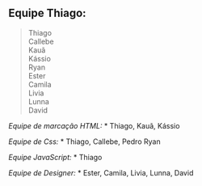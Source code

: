 ## Equipe Thiago:

>Thiago    
>Callebe    
>Kauã    
>Kássio    
>Ryan    
>Ester    
>Camila    
>Livia    
>Lunna    
>David    

*Equipe de marcação HTML:* * Thiago, Kauã, Kássio

*Equipe de Css:* * Thiago, Callebe, Pedro Ryan

*Equipe JavaScript:* * Thiago

*Equipe de Designer:* * Ester, Camila, Livia, Lunna, David
